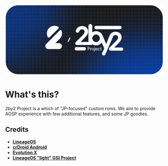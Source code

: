 ![2by2 Project](https://github.com/2by2-Project/android/raw/14/images/2by2-logo-landscape.png)
===========

# What's this?

2by2 Project is a which of "JP-focused" custom roms.
We aim to provide AOSP experience with few additional features, and some JP goodies.

## Credits
* **[LineageOS](https://github.com/LineageOS)**
* **[crDroid Android](https://github.com/crdroidandroid)**
* **[Evolution X](https://github.com/Evolution-X)**
* **[LineageOS "light" GSI Project](https://github.com/AndyCGYan/lineage_patches_unified)**
